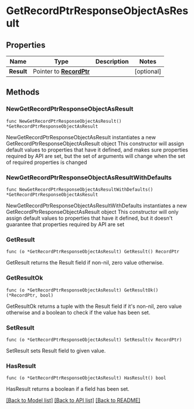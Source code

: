 # GetRecordPtrResponseObjectAsResult

## Properties

Name | Type | Description | Notes
------------ | ------------- | ------------- | -------------
**Result** | Pointer to [**RecordPtr**](RecordPtr.md) |  | [optional] 

## Methods

### NewGetRecordPtrResponseObjectAsResult

`func NewGetRecordPtrResponseObjectAsResult() *GetRecordPtrResponseObjectAsResult`

NewGetRecordPtrResponseObjectAsResult instantiates a new GetRecordPtrResponseObjectAsResult object
This constructor will assign default values to properties that have it defined,
and makes sure properties required by API are set, but the set of arguments
will change when the set of required properties is changed

### NewGetRecordPtrResponseObjectAsResultWithDefaults

`func NewGetRecordPtrResponseObjectAsResultWithDefaults() *GetRecordPtrResponseObjectAsResult`

NewGetRecordPtrResponseObjectAsResultWithDefaults instantiates a new GetRecordPtrResponseObjectAsResult object
This constructor will only assign default values to properties that have it defined,
but it doesn't guarantee that properties required by API are set

### GetResult

`func (o *GetRecordPtrResponseObjectAsResult) GetResult() RecordPtr`

GetResult returns the Result field if non-nil, zero value otherwise.

### GetResultOk

`func (o *GetRecordPtrResponseObjectAsResult) GetResultOk() (*RecordPtr, bool)`

GetResultOk returns a tuple with the Result field if it's non-nil, zero value otherwise
and a boolean to check if the value has been set.

### SetResult

`func (o *GetRecordPtrResponseObjectAsResult) SetResult(v RecordPtr)`

SetResult sets Result field to given value.

### HasResult

`func (o *GetRecordPtrResponseObjectAsResult) HasResult() bool`

HasResult returns a boolean if a field has been set.


[[Back to Model list]](../README.md#documentation-for-models) [[Back to API list]](../README.md#documentation-for-api-endpoints) [[Back to README]](../README.md)


